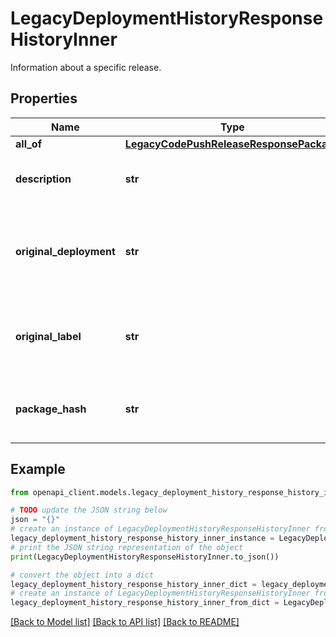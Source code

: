 # LegacyDeploymentHistoryResponseHistoryInner

Information about a specific release.

## Properties

Name | Type | Description | Notes
------------ | ------------- | ------------- | -------------
**all_of** | [**LegacyCodePushReleaseResponsePackage**](LegacyCodePushReleaseResponsePackage.md) |  | [optional] 
**description** | **str** | The description of the release. | [optional] 
**original_deployment** | **str** | The original deployment of the release, if it&#39;s ever been promoted. | [optional] 
**original_label** | **str** | The original label of the release, if it&#39;s ever been updated. | [optional] 
**package_hash** | **str** | The package&#39;s hash value (internal use). | [optional] 

## Example

```python
from openapi_client.models.legacy_deployment_history_response_history_inner import LegacyDeploymentHistoryResponseHistoryInner

# TODO update the JSON string below
json = "{}"
# create an instance of LegacyDeploymentHistoryResponseHistoryInner from a JSON string
legacy_deployment_history_response_history_inner_instance = LegacyDeploymentHistoryResponseHistoryInner.from_json(json)
# print the JSON string representation of the object
print(LegacyDeploymentHistoryResponseHistoryInner.to_json())

# convert the object into a dict
legacy_deployment_history_response_history_inner_dict = legacy_deployment_history_response_history_inner_instance.to_dict()
# create an instance of LegacyDeploymentHistoryResponseHistoryInner from a dict
legacy_deployment_history_response_history_inner_from_dict = LegacyDeploymentHistoryResponseHistoryInner.from_dict(legacy_deployment_history_response_history_inner_dict)
```
[[Back to Model list]](../README.md#documentation-for-models) [[Back to API list]](../README.md#documentation-for-api-endpoints) [[Back to README]](../README.md)


